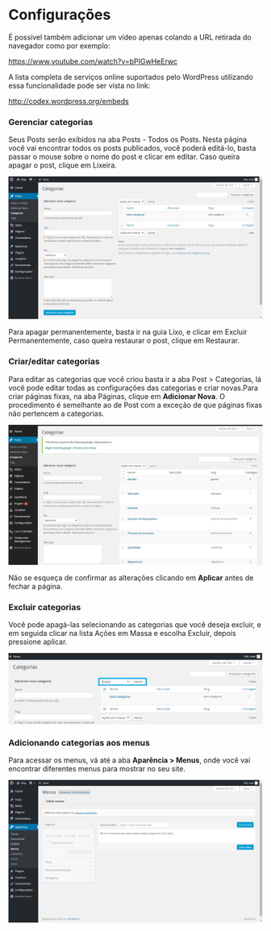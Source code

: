 # Configurações

É possível também adicionar um vídeo apenas colando a URL retirada do navegador como por exemplo:

https://www.youtube.com/watch?v=bPIGwHeErwc

A lista completa de serviços online suportados pelo WordPress utilizando essa funcionalidade pode ser vista no link:

http://codex.wordpress.org/embeds

### Gerenciar categorias

Seus Posts serão exibidos na aba Posts - Todos os Posts. Nesta página você vai encontrar todos os posts publicados, você poderá editá-lo, basta passar o mouse sobre o nome do post e clicar em editar. Caso queira apagar o post, clique em Lixeira.

![](wp_config_categorias.png)

Para apagar permanentemente, basta ir na guia Lixo, e clicar em Excluir Permanentemente, caso queira restaurar o post, clique em Restaurar.

### Criar/editar categorias

Para editar as categorias que você criou basta ir a aba Post > Categorias, lá você pode editar todas as configurações das categorias e criar novas.Para criar páginas fixas, na aba Páginas, clique em **Adicionar Nova**. O procedimento é semelhante ao de Post com a exceção de que páginas fixas não pertencem a categorias.

![](gerenciar_cat2.jpg)

Não se esqueça de confirmar as alterações clicando em **Aplicar** antes de fechar a página.

### Excluir categorias

Você pode apagá-las selecionando as categorias que você deseja excluir, e em seguida clicar na lista Ações em Massa e escolha Excluir, depois pressione aplicar.

![](wp_config_categorias2.png)

### Adicionando categorias aos menus

Para acessar os menus, vá até a aba **Aparência > Menus**, onde você vai encontrar diferentes menus para mostrar no seu site.

![](wp_config_menu.png)